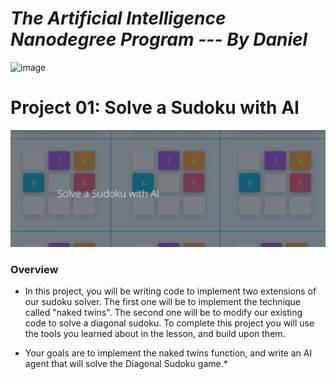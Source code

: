 # *The Artificial Intelligence Nanodegree Program --- By Daniel*


![image](http://blog.udacity.com/wp-content/uploads/2016/10/Udacity_AIND_Blog_NEW.png)

# Project 01: Solve a Sudoku with AI

![image](https://github.com/DanielProjectJourney/AI_NanoDegree_Udacity/blob/master/Images/Project01.png)

### Overview
* In this project, you will be writing code to implement two extensions of our sudoku solver. The first one will be to implement the technique called "naked twins". The second one will be to modify our existing code to solve a diagonal sudoku. To complete this project you will use the tools you learned about in the lesson, and build upon them.

* Your goals are to implement the naked twins function, and write an AI agent that will solve the Diagonal Sudoku game.*
